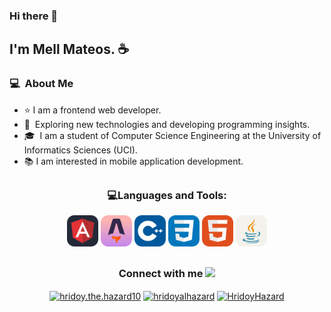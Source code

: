 ### Hi there 👋

## I'm Mell Mateos. &#x2615;

### 💻 &nbsp;About Me 

- &#x2B50; I am a frontend web developer.
- 🤔 &nbsp;Exploring new technologies and developing programming insights.
- 🎓 &nbsp;I am a student of Computer Science Engineering at the University of Informatics Sciences (UCI).
- &#x1F4DA; I am interested in mobile application development.



## <h3 align="center">💻Languages and Tools:</h3>

<p align="center"> 
  <img src="https://github.com/tandpfun/skill-icons/blob/main/icons/Angular-Dark.svg" alt="angular" width="50" height="50"/> 
  <img src="https://github.com/tandpfun/skill-icons/blob/main/icons/Astro.svg" alt="astro" width="50" height="50"/> 
  <img src="https://github.com/tandpfun/skill-icons/blob/main/icons/CPP.svg" alt="cpp" width="50" height="50"/> 
  <img src="https://github.com/tandpfun/skill-icons/blob/main/icons/CSS.svg" alt="css" width="50" height="50"/>
  <img src="https://github.com/tandpfun/skill-icons/blob/main/icons/HTML.svg" alt="html" width="50" height="50"/>
  <img src="https://github.com/tandpfun/skill-icons/blob/main/icons/Java-Light.svg" alt="java" width="50" height="50"/>
<p/>  

## <h3 align="center">Connect with me <img src="https://media.giphy.com/media/iY8CRBdQXODJSCERIr/giphy.gif" width="30px"></h3>

<p align="center">
  <a href="https://www.facebook.com/Mell Mat" target="blank">
    <img align="center" src="https://raw.githubusercontent.com/rahuldkjain/github-profile-readme-generator/master/src/images/icons/Social/facebook.svg" alt="hridoy.the.hazard10" height="50" width="50" /></a>
  <a href="https://www.instagram.com/mel04gd" target="blank">
    <img align="center" src="https://raw.githubusercontent.com/rahuldkjain/github-profile-readme-generator/master/src/images/icons/Social/instagram.svg" alt="hridoyalhazard" height="50" width="50" /></a>
  <a href="https://github.com/MELGD04" target="blank">
    <img align="center" src="https://raw.githubusercontent.com/rahuldkjain/github-profile-readme-generator/master/src/images/icons/Social/github.svg" alt="HridoyHazard" height="50" width="50" /></a>
</p>
    
